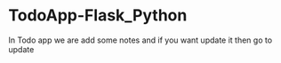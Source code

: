 # TodoApp-Flask_Python
In Todo app we are add some notes and if you want update it then go to update
